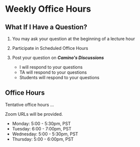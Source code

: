 # Weekly Office Hours

## What If I Have a Question?

1. You may ask your question at the beginning of a lecture hour

2. Participate in Scheduled Office Hours

3. Post your question on ***Camino's Discussions***
	* I will respond to your questions
	* TA will respond to your questions
	* Students will respond to your questions


## Office Hours

Tentative office hours ...

Zoom URLs will be provided.


* Monday: 5:00 - 5:30pm, PST
* Tuesday: 6:00 - 7:00pm, PST
* Wednesday: 5:00 - 5:30pm, PST
* Thursday: 5:00 - 6:00pm, PST

